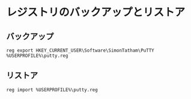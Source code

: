﻿# レジストリのバックアップとリストア

## バックアップ

```
reg export HKEY_CURRENT_USER\Software\SimonTatham\PuTTY %USERPROFILE%\putty.reg
```

## リストア

```
reg import %USERPROFILE%\putty.reg
```
